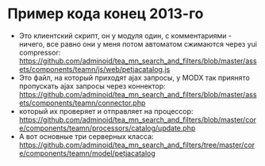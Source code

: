 Пример кода конец 2013-го
=========================

- Это клиентский скрипт, он у модуля один, с комментариями - ничего, все равно они у меня потом автоматом сжимаются через yui compressor:
https://github.com/adminoid/tea_mn_search_and_filters/blob/master/assets/components/teamn/js/web/petjacatalog.js
- Это файл, на который приходят ajax запросы, у MODX так приянято пропускать ajax запросы через коннектор:
https://github.com/adminoid/tea_mn_search_and_filters/blob/master/assets/components/teamn/connector.php
- который их проверяет и отправляет на процессор:
https://github.com/adminoid/tea_mn_search_and_filters/blob/master/core/components/teamn/processors/catalog/update.php
- А вот основные три серверных класса:
https://github.com/adminoid/tea_mn_search_and_filters/tree/master/core/components/teamn/model/petjacatalog
